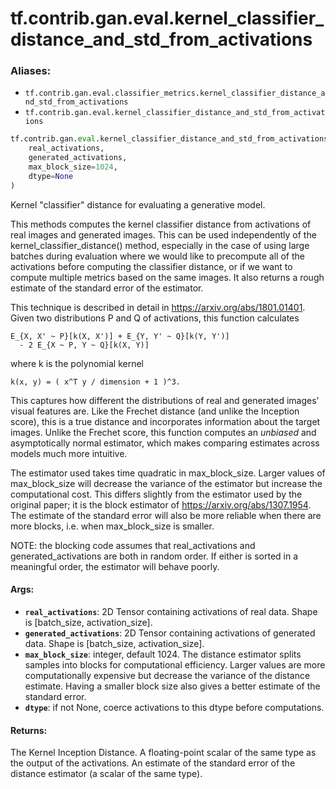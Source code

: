 <div itemscope itemtype="http://developers.google.com/ReferenceObject">
<meta itemprop="name" content="tf.contrib.gan.eval.kernel_classifier_distance_and_std_from_activations" />
<meta itemprop="path" content="Stable" />
</div>

# tf.contrib.gan.eval.kernel_classifier_distance_and_std_from_activations

### Aliases:

* `tf.contrib.gan.eval.classifier_metrics.kernel_classifier_distance_and_std_from_activations`
* `tf.contrib.gan.eval.kernel_classifier_distance_and_std_from_activations`

``` python
tf.contrib.gan.eval.kernel_classifier_distance_and_std_from_activations(
    real_activations,
    generated_activations,
    max_block_size=1024,
    dtype=None
)
```

Kernel "classifier" distance for evaluating a generative model.

This methods computes the kernel classifier distance from activations of
real images and generated images. This can be used independently of the
kernel_classifier_distance() method, especially in the case of using large
batches during evaluation where we would like to precompute all of the
activations before computing the classifier distance, or if we want to
compute multiple metrics based on the same images. It also returns a rough
estimate of the standard error of the estimator.

This technique is described in detail in https://arxiv.org/abs/1801.01401.
Given two distributions P and Q of activations, this function calculates

    E_{X, X' ~ P}[k(X, X')] + E_{Y, Y' ~ Q}[k(Y, Y')]
      - 2 E_{X ~ P, Y ~ Q}[k(X, Y)]

where k is the polynomial kernel

    k(x, y) = ( x^T y / dimension + 1 )^3.

This captures how different the distributions of real and generated images'
visual features are. Like the Frechet distance (and unlike the Inception
score), this is a true distance and incorporates information about the
target images. Unlike the Frechet score, this function computes an
*unbiased* and asymptotically normal estimator, which makes comparing
estimates across models much more intuitive.

The estimator used takes time quadratic in max_block_size. Larger values of
max_block_size will decrease the variance of the estimator but increase the
computational cost. This differs slightly from the estimator used by the
original paper; it is the block estimator of https://arxiv.org/abs/1307.1954.
The estimate of the standard error will also be more reliable when there are
more blocks, i.e. when max_block_size is smaller.

NOTE: the blocking code assumes that real_activations and
generated_activations are both in random order. If either is sorted in a
meaningful order, the estimator will behave poorly.

#### Args:

* <b>`real_activations`</b>: 2D Tensor containing activations of real data. Shape is
    [batch_size, activation_size].
* <b>`generated_activations`</b>: 2D Tensor containing activations of generated data.
    Shape is [batch_size, activation_size].
* <b>`max_block_size`</b>: integer, default 1024. The distance estimator splits samples
    into blocks for computational efficiency. Larger values are more
    computationally expensive but decrease the variance of the distance
    estimate. Having a smaller block size also gives a better estimate of the
    standard error.
* <b>`dtype`</b>: if not None, coerce activations to this dtype before computations.


#### Returns:

The Kernel Inception Distance. A floating-point scalar of the same type
  as the output of the activations.
An estimate of the standard error of the distance estimator (a scalar of
  the same type).